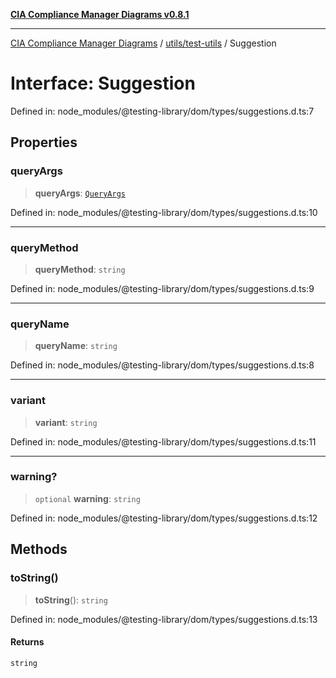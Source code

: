 [**CIA Compliance Manager Diagrams v0.8.1**](../../../README.md)

***

[CIA Compliance Manager Diagrams](../../../modules.md) / [utils/test-utils](../README.md) / Suggestion

# Interface: Suggestion

Defined in: node\_modules/@testing-library/dom/types/suggestions.d.ts:7

## Properties

### queryArgs

> **queryArgs**: [`QueryArgs`](../type-aliases/QueryArgs.md)

Defined in: node\_modules/@testing-library/dom/types/suggestions.d.ts:10

***

### queryMethod

> **queryMethod**: `string`

Defined in: node\_modules/@testing-library/dom/types/suggestions.d.ts:9

***

### queryName

> **queryName**: `string`

Defined in: node\_modules/@testing-library/dom/types/suggestions.d.ts:8

***

### variant

> **variant**: `string`

Defined in: node\_modules/@testing-library/dom/types/suggestions.d.ts:11

***

### warning?

> `optional` **warning**: `string`

Defined in: node\_modules/@testing-library/dom/types/suggestions.d.ts:12

## Methods

### toString()

> **toString**(): `string`

Defined in: node\_modules/@testing-library/dom/types/suggestions.d.ts:13

#### Returns

`string`
